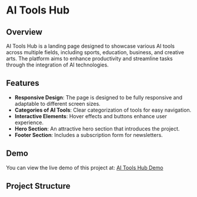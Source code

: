 # AI Tools Hub

## Overview

AI Tools Hub is a landing page designed to showcase various AI tools across multiple fields, including sports, education, business, and creative arts. The platform aims to enhance productivity and streamline tasks through the integration of AI technologies.

## Features

- **Responsive Design**: The page is designed to be fully responsive and adaptable to different screen sizes.
- **Categories of AI Tools**: Clear categorization of tools for easy navigation.
- **Interactive Elements**: Hover effects and buttons enhance user experience.
- **Hero Section**: An attractive hero section that introduces the project.
- **Footer Section**: Includes a subscription form for newsletters.

## Demo

You can view the live demo of this project at: [AI Tools Hub Demo](https://tausifss.github.io/intern/)

## Project Structure

